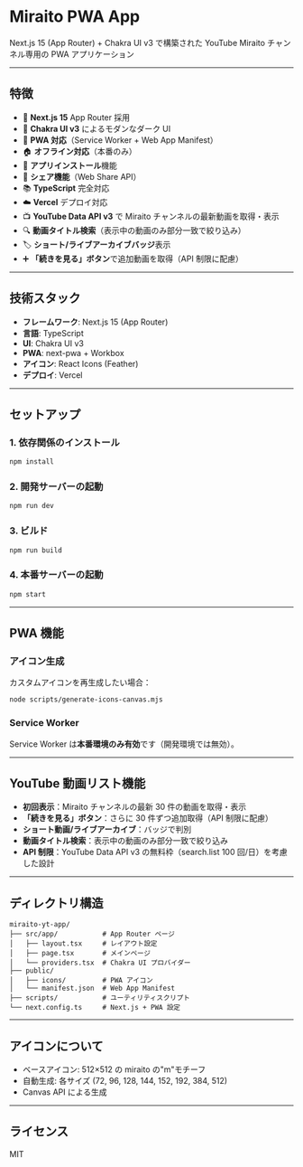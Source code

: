 # Miraito PWA App

Next.js 15 (App Router) + Chakra UI v3 で構築された YouTube Miraito チャンネル専用の PWA アプリケーション

---

## 特徴

- 🚀 **Next.js 15** App Router 採用
- 🎨 **Chakra UI v3** によるモダンなダーク UI
- 📱 **PWA 対応**（Service Worker + Web App Manifest）
- 🏠 **オフライン対応**（本番のみ）
- 📲 **アプリインストール**機能
- 🔄 **シェア機能**（Web Share API）
- 📚 **TypeScript** 完全対応
- ☁️ **Vercel** デプロイ対応
- 📺 **YouTube Data API v3** で Miraito チャンネルの最新動画を取得・表示
- 🔍 **動画タイトル検索**（表示中の動画のみ部分一致で絞り込み）
- 🏷️ **ショート/ライブアーカイブバッジ**表示
- ➕ **「続きを見る」ボタン**で追加動画を取得（API 制限に配慮）

---

## 技術スタック

- **フレームワーク**: Next.js 15 (App Router)
- **言語**: TypeScript
- **UI**: Chakra UI v3
- **PWA**: next-pwa + Workbox
- **アイコン**: React Icons (Feather)
- **デプロイ**: Vercel

---

## セットアップ

### 1. 依存関係のインストール

```bash
npm install
```

### 2. 開発サーバーの起動

```bash
npm run dev
```

### 3. ビルド

```bash
npm run build
```

### 4. 本番サーバーの起動

```bash
npm start
```

---

## PWA 機能

### アイコン生成

カスタムアイコンを再生成したい場合：

```bash
node scripts/generate-icons-canvas.mjs
```

### Service Worker

Service Worker は**本番環境のみ有効**です（開発環境では無効）。

---

## YouTube 動画リスト機能

- **初回表示**：Miraito チャンネルの最新 30 件の動画を取得・表示
- **「続きを見る」ボタン**：さらに 30 件ずつ追加取得（API 制限に配慮）
- **ショート動画/ライブアーカイブ**：バッジで判別
- **動画タイトル検索**：表示中の動画のみ部分一致で絞り込み
- **API 制限**：YouTube Data API v3 の無料枠（search.list 100 回/日）を考慮した設計

---

## ディレクトリ構造

```
miraito-yt-app/
├── src/app/           # App Router ページ
│   ├── layout.tsx     # レイアウト設定
│   ├── page.tsx       # メインページ
│   └── providers.tsx  # Chakra UI プロバイダー
├── public/
│   ├── icons/         # PWA アイコン
│   └── manifest.json  # Web App Manifest
├── scripts/           # ユーティリティスクリプト
└── next.config.ts     # Next.js + PWA 設定
```

---

## アイコンについて

- ベースアイコン: 512×512 の miraito の"m"モチーフ
- 自動生成: 各サイズ (72, 96, 128, 144, 152, 192, 384, 512)
- Canvas API による生成

---

## ライセンス

MIT
